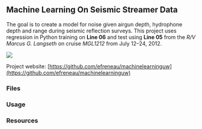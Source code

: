 ## Machine Learning On Seismic Streamer Data ##

The goal is to create a model for noise given airgun depth, hydrophone depth and range during seismic reflection surveys. This project uses regression in Python training on **Line 06** and test using **Line 05** from the *R/V Marcus G. Langseth* on cruise *MGL1212* from July 12–24, 2012.

![](https://i.imgur.com/Xthvue9.png)

Project website: ​[https://github.com/efreneau/machinelearninguw](https://github.com/efreneau/machinelearninguw)

### Files ###

### Usage ###

### Resources ###
